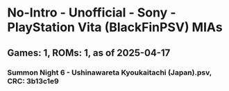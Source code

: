 # No-Intro - Unofficial - Sony - PlayStation Vita (BlackFinPSV) MIAs
## Games: 1, ROMs: 1, as of 2025-04-17

### Summon Night 6 - Ushinawareta Kyoukaitachi (Japan).psv, CRC: 3b13c1e9
